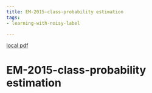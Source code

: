 ```yaml
---
title: EM-2015-class-probability estimation
tags:
- learning-with-noisy-label

---
```


[local pdf](../../../pdfs/EM-2015-class-probability%20estimation.pdf)

# EM-2015-class-probability estimation

